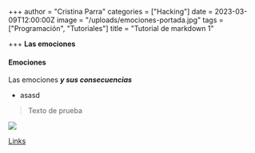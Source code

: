 +++
author = "Cristina Parra"
categories = ["Hacking"]
date = 2023-03-09T12:00:00Z
image = "/uploads/emociones-portada.jpg"
tags = ["Programación", "Tutoriales"]
title = "Tutorial de markdown 1"

+++
**Las emociones**

#### Emociones
Las emociones ***y sus consecuencias***
- asasd


> Texto de prueba

![](/uploads/portada-1-3-crianza.jpg)

[Links](https://www.youtube.com/watch?v=imQSwHBE0w4&list=PLMy5LfatXgqKMJcBwbnuLh4dGE8pfkq33&index=8)